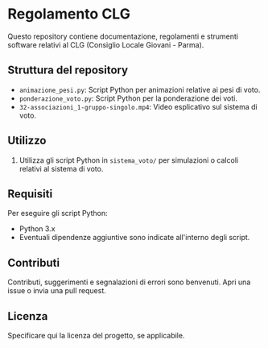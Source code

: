 # Regolamento CLG

Questo repository contiene documentazione, regolamenti e strumenti software relativi al CLG (Consiglio Locale Giovani - Parma).

## Struttura del repository

- `animazione_pesi.py`: Script Python per animazioni relative ai pesi di voto.
- `ponderazione_voto.py`: Script Python per la ponderazione dei voti.
- `32-associazioni_1-gruppo-singolo.mp4`: Video esplicativo sul sistema di voto.

## Utilizzo

1. Utilizza gli script Python in `sistema_voto/` per simulazioni o calcoli relativi al sistema di voto.


## Requisiti

Per eseguire gli script Python:

- Python 3.x
- Eventuali dipendenze aggiuntive sono indicate all'interno degli script.

## Contributi

Contributi, suggerimenti e segnalazioni di errori sono benvenuti. Apri una issue o invia una pull request.

## Licenza

Specificare qui la licenza del progetto, se applicabile.
